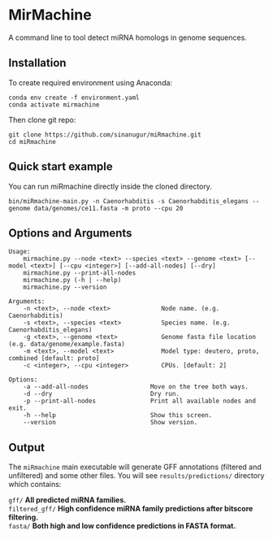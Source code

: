 # MirMachine
A command line to tool detect miRNA homologs in genome sequences.

Installation
------------
To create required environment using Anaconda:

```
conda env create -f environment.yaml
conda activate mirmachine
```

Then clone git repo:
```
git clone https://github.com/sinanugur/miRmachine.git
cd miRmachine
```

Quick start example
-------------------
You can run miRmachine directly inside the cloned directory.
```
bin/miRmachine-main.py -n Caenorhabditis -s Caenorhabditis_elegans --genome data/genomes/ce11.fasta -m proto --cpu 20
```

Options and Arguments
---------------------
```
Usage:
    mirmachine.py --node <text> --species <text> --genome <text> [--model <text>] [--cpu <integer>] [--add-all-nodes] [--dry]
    mirmachine.py --print-all-nodes
    mirmachine.py (-h | --help)
    mirmachine.py --version

Arguments:
    -n <text>, --node <text>              Node name. (e.g. Caenorhabditis)
    -s <text>, --species <text>           Species name. (e.g. Caenorhabditis_elegans)
    -g <text>, --genome <text>            Genome fasta file location (e.g. data/genome/example.fasta)
    -m <text>, --model <text>             Model type: deutero, proto, combined [default: proto]
    -c <integer>, --cpu <integer>         CPUs. [default: 2]

Options:
    -a --add-all-nodes                 Move on the tree both ways.
    -d --dry                           Dry run.
    -p --print-all-nodes               Print all available nodes and exit.
    -h --help                          Show this screen.
    --version                          Show version.
```

Output
------
The `miRmachine` main executable will generate GFF annotations (filtered and unfiltered) and some other files.
You will see `results/predictions/` directory which contains:

`gff/` __All predicted miRNA families.__  
`filtered_gff/` __High confidence miRNA family predictions after bitscore filtering.__  
`fasta/` __Both high and low confidence predictions in FASTA format.__  



